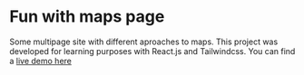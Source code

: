 # Fun with maps page

Some multipage site with different aproaches to maps.
This project was developed for learning purposes with React.js and Tailwindcss. You can find a [live demo here](https://fun-with-maps.netlify.app/)
